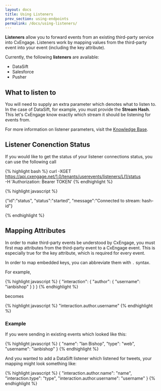 ```yaml
---
layout: docs
title: Using Listeners
prev_section: using-endpoints
permalink: /docs/using-listeners/
---
```


**Listeners** allow you to forward events from an existing third-party service
into CxEngage. Listeners work by mapping values from the third-party event into
your event (including the key attribute).

Currently, the following **listeners** are available:

* DataSift
* Salesforce
* Pusher

## What to listen to

You will need to supply an extra parameter which denotes what to listen to. In
the case of DataSift, for example, you must provide the **Stream Hash**. This
let's CxEngage know exactly which stream it should be listening for events from.

For more information on listener parameters, visit the [Knowledge
Base](https://cxengage.zendesk.com/hc/en-us/sections/200181877-Listeners).


## Listener Conenction Status

If you would like to get the status of your listener connections status, you can use the following call

{% highlight bash %}
curl -XGET https://api.cxengage.net/1.0/tenants/userevents/listeners/LI1/status \
     -H 'Authorization: Bearer TOKEN'
{% endhighlight %}

{% highlight javascript %}

{"id":"status",
"status":"started",
"message":"Connected to stream: hash-id"}

{% endhighlight %}

## Mapping Attributes

In order to make third-party events be understood by CxEngage, you must first
map attributes from the third-party event to a CxEngage event. This is especially true for the key attribute, which is required for every
event.

In order to map embedded keys, you can abbreviate them with `.` syntax.

For example,

{% highlight javascript %}
{
  "interaction": {
    "author": {
      "username": "ianbishop"
    }
  }
}
{% endhighlight %}

becomes

{% highlight javascript %}
"interaction.author.username"
{% endhighlight %}

### Example

If you were sending in existing events which looked like this:

{% highlight javascript %}
{
  "name": "Ian Bishop",
  "type": "web",
  "username": "ianbishop"
}
{% endhighlight %}

And you wanted to add a DataSift listener which listened for tweets, your
mapping might look something like:

{% highlight javascript %}
{
  "interaction.author.name": "name",
  "interaction.type": "type",
  "interaction.author.username": "username"
}
{% endhighlight %}
